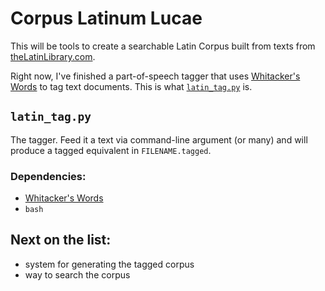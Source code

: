 # Corpus Latinum Lucae

This will be tools to create a searchable Latin Corpus built from texts from [theLatinLibrary.com](http://thelatinlibrary.com/).

Right now, I've finished a part-of-speech tagger that uses [Whitacker's Words](https://github.com/mk270/whitakers-words) to tag text documents. This is what [`latin_tag.py`](latin_tag.py) is.

## `latin_tag.py`

The tagger. Feed it a text via command-line argument (or many) and will produce a tagged equivalent in `FILENAME.tagged`.

### Dependencies:
+ [Whitacker's Words](https://github.com/mk270/whitakers-words) 
+ `bash`

## Next on the list:

+ system for generating the tagged corpus
+ way to search the corpus
